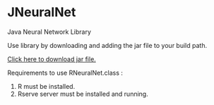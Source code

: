 # JNeuralNet
Java Neural Network Library

Use library by downloading and adding the jar file to your build path.

[Click here to download jar file.](https://github.com/Sharelison/JNeuralNet/blob/master/jneuralnetwork/target/jneuralnetwork-0.0.1-SNAPSHOT-jar-with-dependencies.jar)

Requirements to use RNeuralNet.class : 
  1. R must be installed.
  2. Rserve server must be installed and running. 
